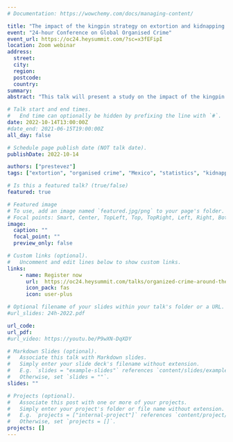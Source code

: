 ```yaml
---
# Documentation: https://wowchemy.com/docs/managing-content/

title: "The impact of the kingpin strategy on extortion and kidnapping in Mexico"
event: "24-hour Conference on Global Organised Crime"
event_url: https://oc24.heysummit.com/?sc=x3fEFipI
location: Zoom webinar
address:
  street:
  city:
  region:
  postcode:
  country:
summary:
abstract: "This talk will present a study on the impact of the kingpin strategy on kidnapping and extortion in Mexico."

# Talk start and end times.
#   End time can optionally be hidden by prefixing the line with `#`.
date: 2022-10-14T13:00:00Z
#date_end: 2021-06-15T19:00:00Z
all_day: false

# Schedule page publish date (NOT talk date).
publishDate: 2022-10-14

authors: ["prestevez"]
tags: ["extortion", "organised crime", "Mexico", "statistics", "kidnapping"]

# Is this a featured talk? (true/false)
featured: true

# Featured image
# To use, add an image named `featured.jpg/png` to your page's folder.
# Focal points: Smart, Center, TopLeft, Top, TopRight, Left, Right, BottomLeft, Bottom, BottomRight.
image:
  caption: ""
  focal_point: ""
  preview_only: false

# Custom links (optional).
#   Uncomment and edit lines below to show custom links.
links:
    - name: Register now
      url:  https://oc24.heysummit.com/talks/organized-crime-around-the-globe/
      icon_pack: fas
      icon: user-plus

# Optional filename of your slides within your talk's folder or a URL.
#url_slides: 24h-2022.pdf

url_code:
url_pdf:
#url_video: https://youtu.be/P9wXN-DqXDY

# Markdown Slides (optional).
#   Associate this talk with Markdown slides.
#   Simply enter your slide deck's filename without extension.
#   E.g. `slides = "example-slides"` references `content/slides/example-slides.md`.
#   Otherwise, set `slides = ""`.
slides: ""

# Projects (optional).
#   Associate this post with one or more of your projects.
#   Simply enter your project's folder or file name without extension.
#   E.g. `projects = ["internal-project"]` references `content/project/deep-learning/index.md`.
#   Otherwise, set `projects = []`.
projects: []
---
```


